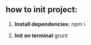 ## how to init project:

1. **Install dependencies:**
        npm i

2. **Init on terminal**
        grunt
